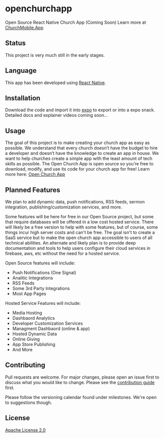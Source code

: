 # openchurchapp
Open Source React Native Church App (Coming Soon)
Learn more at [ChurchMobile.App](https://churchmobile.app)

## Status

This project is very much still in the early stages.

## Language

This app has been developed using [React Native](https://facebook.github.io/react-native/).

## Installation

Download the code and import it into [expo](https://expo.io/) to export or into a expo snack.
Detailed docs and explainer videos coming soon...


## Usage

The goal of this project is to make creating your church app as easy as possible. We understand that every church doesn’t have the budget to hire a developer and doesn’t have the knowledge to create an app in house. We want to help churches create a simple app with the least amount of tech skills as possible. The Open Church App is open source so you’re free to download, modify, and use its code for your church app for free! Learn more here: [Open Church App](https://churchmobile.app)

## Planned Features

We plan to add dynamic data, push notifications, RSS feeds, sermon integration, publishing/customization services, and more.

Some features will be here for free in our Open Source project, but some that require databases will be offered in a low cost hosted service. There will likely be a free version to help with some features, but of course, some things incur high server costs and can't be free. The goal isn't to create a SaaS service but to make the open church app accessible to users of all technical abilities. An alternate and likely plan is to provide deep documentation and tools to help users configure their cloud services in firebase, aws, etc without the need for a hosted service.

Open Source features will include:
- Push Notifications (One Signal)
- Analitic Integrations
- RSS Feeds
- Some 3rd Party Integrations
- Most App Pages

Hosted Service Features will include:
- Media Hosting
- Dashbaord Analytics
- Developer Customization Services
- Managment Dashbaord (online & app)
- Hosted Dynamic Data
- Online Giving
- App Store Publishing
- And More

## Contributing
Pull requests are welcome. For major changes, please open an issue first to discuss what you would like to change. Please see the [contribution guide](https://github.com/mackenly/openchurchapp/blob/master/CONTRIBUTING.md) first.

Please follow the versioning calendar found under milestones. We're open to suggestions though.

## License
[Apache License 2.0](https://github.com/mackenly/openchurchapp/blob/master/LICENSE)
